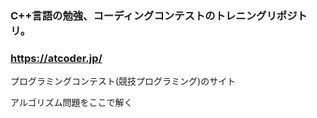 ### C++言語の勉強、コーディングコンテストのトレニングリポジトリ。

### https://atcoder.jp/ 
プログラミングコンテスト(競技プログラミング)のサイト

アルゴリズム問題をここで解く

